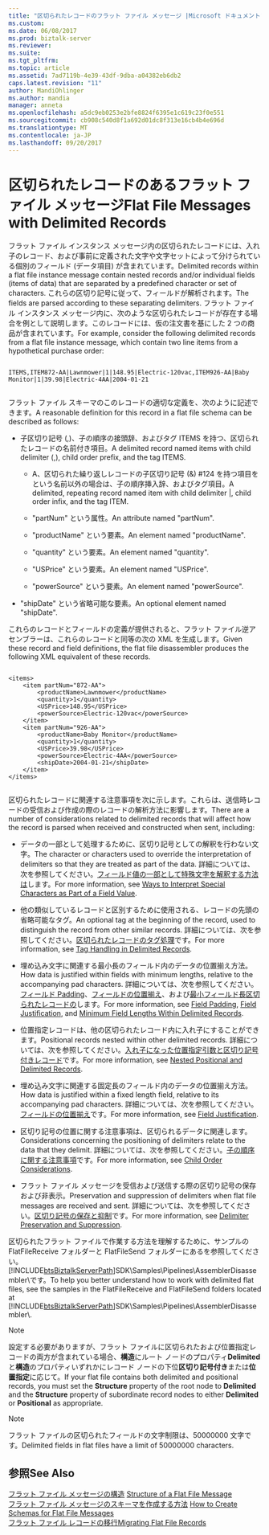```yaml
---
title: "区切られたレコードのフラット ファイル メッセージ |Microsoft ドキュメント"
ms.custom: 
ms.date: 06/08/2017
ms.prod: biztalk-server
ms.reviewer: 
ms.suite: 
ms.tgt_pltfrm: 
ms.topic: article
ms.assetid: 7ad7119b-4e39-43df-9dba-a04382eb6db2
caps.latest.revision: "11"
author: MandiOhlinger
ms.author: mandia
manager: anneta
ms.openlocfilehash: a5dc9eb0253e2bfe8824f6395e1c619c23f0e551
ms.sourcegitcommit: cb908c540d8f1a692d01dc8f313e16cb4b4e696d
ms.translationtype: MT
ms.contentlocale: ja-JP
ms.lasthandoff: 09/20/2017
---
```

# <a name="flat-file-messages-with-delimited-records"></a><span data-ttu-id="f2e35-102">区切られたレコードのあるフラット ファイル メッセージ</span><span class="sxs-lookup"><span data-stu-id="f2e35-102">Flat File Messages with Delimited Records</span></span>
<span data-ttu-id="f2e35-103">フラット ファイル インスタンス メッセージ内の区切られたレコードには、入れ子のレコード、および事前に定義された文字や文字セットによって分けられている個別のフィールド (データ項目) が含まれています。</span><span class="sxs-lookup"><span data-stu-id="f2e35-103">Delimited records within a flat file instance message contain nested records and/or individual fields (items of data) that are separated by a predefined character or set of characters.</span></span> <span data-ttu-id="f2e35-104">これらの区切り記号に従って、フィールドが解析されます。</span><span class="sxs-lookup"><span data-stu-id="f2e35-104">The fields are parsed according to these separating delimiters.</span></span> <span data-ttu-id="f2e35-105">フラット ファイル インスタンス メッセージ内に、次のような区切られたレコードが存在する場合を例として説明します。このレコードには、仮の注文書を基にした 2 つの商品が含まれています。</span><span class="sxs-lookup"><span data-stu-id="f2e35-105">For example, consider the following delimited records from a flat file instance message, which contain two line items from a hypothetical purchase order:</span></span>  
  
```  
  
ITEMS,ITEM872-AA|Lawnmower|1|148.95|Electric-120vac,ITEM926-AA|Baby Monitor|1|39.98|Electric-4AA|2004-01-21  
  
```  
  
 <span data-ttu-id="f2e35-106">フラット ファイル スキーマのこのレコードの適切な定義を、次のように記述できます。</span><span class="sxs-lookup"><span data-stu-id="f2e35-106">A reasonable definition for this record in a flat file schema can be described as follows:</span></span>  
  
-   <span data-ttu-id="f2e35-107">子区切り記号 (,)、子の順序の接頭辞、およびタグ ITEMS を持つ、区切られたレコードの名前付き項目。</span><span class="sxs-lookup"><span data-stu-id="f2e35-107">A delimited record named items with child delimiter (,), child order prefix, and the tag ITEMS.</span></span>  
  
    -   <span data-ttu-id="f2e35-108">A、区切られた繰り返しレコードの子区切り記号 (&) #124 を持つ項目をという名前以外の場合は、子の順序挿入辞、およびタグ項目。</span><span class="sxs-lookup"><span data-stu-id="f2e35-108">A delimited, repeating record named item with child delimiter &#124;, child order infix, and the tag ITEM.</span></span>  
  
    -   <span data-ttu-id="f2e35-109">"partNum" という属性。</span><span class="sxs-lookup"><span data-stu-id="f2e35-109">An attribute named "partNum".</span></span>  
  
    -   <span data-ttu-id="f2e35-110">"productName" という要素。</span><span class="sxs-lookup"><span data-stu-id="f2e35-110">An element named "productName".</span></span>  
  
    -   <span data-ttu-id="f2e35-111">"quantity" という要素。</span><span class="sxs-lookup"><span data-stu-id="f2e35-111">An element named "quantity".</span></span>  
  
    -   <span data-ttu-id="f2e35-112">"USPrice" という要素。</span><span class="sxs-lookup"><span data-stu-id="f2e35-112">An element named "USPrice".</span></span>  
  
    -   <span data-ttu-id="f2e35-113">"powerSource" という要素。</span><span class="sxs-lookup"><span data-stu-id="f2e35-113">An element named "powerSource".</span></span>  
  
-   <span data-ttu-id="f2e35-114">"shipDate" という省略可能な要素。</span><span class="sxs-lookup"><span data-stu-id="f2e35-114">An optional element named "shipDate".</span></span>  
  
 <span data-ttu-id="f2e35-115">これらのレコードとフィールドの定義が提供されると、フラット ファイル逆アセンブラーは、これらのレコードと同等の次の XML を生成します。</span><span class="sxs-lookup"><span data-stu-id="f2e35-115">Given these record and field definitions, the flat file disassembler produces the following XML equivalent of these records.</span></span>  
  
```  
  
<items>  
    <item partNum="872-AA">  
        <productName>Lawnmower</productName>  
        <quantity>1</quantity>  
        <USPrice>148.95</USPrice>  
        <powerSource>Electric-120vac</powerSource>  
    </item>  
    <item partNum="926-AA">  
        <productName>Baby Monitor</productName>  
        <quantity>1</quantity>  
        <USPrice>39.98</USPrice>  
        <powerSource>Electric-4AA</powerSource>  
        <shipDate>2004-01-21</shipDate>  
    </item>  
</items>  
  
```  
  
 <span data-ttu-id="f2e35-116">区切られたレコードに関連する注意事項を次に示します。これらは、送信時レコードの受信および作成の際のレコードの解析方法に影響します。</span><span class="sxs-lookup"><span data-stu-id="f2e35-116">There are a number of considerations related to delimited records that will affect how the record is parsed when received and constructed when sent, including:</span></span>  
  
-   <span data-ttu-id="f2e35-117">データの一部として処理するために、区切り記号としての解釈を行わない文字。</span><span class="sxs-lookup"><span data-stu-id="f2e35-117">The character or characters used to override the interpretation of delimiters so that they are treated as part of the data.</span></span> <span data-ttu-id="f2e35-118">詳細については、次を参照してください。[フィールド値の一部として特殊文字を解釈する方法は](../core/ways-to-interpret-special-characters-as-part-of-a-field-value.md)します。</span><span class="sxs-lookup"><span data-stu-id="f2e35-118">For more information, see [Ways to Interpret Special Characters as Part of a Field Value](../core/ways-to-interpret-special-characters-as-part-of-a-field-value.md).</span></span>  
  
-   <span data-ttu-id="f2e35-119">他の類似しているレコードと区別するために使用される、レコードの先頭の省略可能なタグ。</span><span class="sxs-lookup"><span data-stu-id="f2e35-119">An optional tag at the beginning of the record, used to distinguish the record from other similar records.</span></span> <span data-ttu-id="f2e35-120">詳細については、次を参照してください。[区切られたレコードのタグ処理](../core/tag-handling-in-delimited-records.md)です。</span><span class="sxs-lookup"><span data-stu-id="f2e35-120">For more information, see [Tag Handling in Delimited Records](../core/tag-handling-in-delimited-records.md).</span></span>  
  
-   <span data-ttu-id="f2e35-121">埋め込み文字に関連する最小長のフィールド内のデータの位置揃え方法。</span><span class="sxs-lookup"><span data-stu-id="f2e35-121">How data is justified within fields with minimum lengths, relative to the accompanying pad characters.</span></span> <span data-ttu-id="f2e35-122">詳細については、次を参照してください。[フィールド Padding](../core/field-padding.md)、[フィールドの位置揃え](../core/field-justification.md)、および[最小フィールド長区切られたレコードの](../core/minimum-field-lengths-within-delimited-records.md)します。</span><span class="sxs-lookup"><span data-stu-id="f2e35-122">For more information, see [Field Padding](../core/field-padding.md), [Field Justification](../core/field-justification.md), and [Minimum Field Lengths Within Delimited Records](../core/minimum-field-lengths-within-delimited-records.md).</span></span>  
  
-   <span data-ttu-id="f2e35-123">位置指定レコードは、他の区切られたレコード内に入れ子にすることができます。</span><span class="sxs-lookup"><span data-stu-id="f2e35-123">Positional records nested within other delimited records.</span></span> <span data-ttu-id="f2e35-124">詳細については、次を参照してください。[入れ子になった位置指定引数と区切り記号付きレコード](../core/nested-positional-and-delimited-records.md)です。</span><span class="sxs-lookup"><span data-stu-id="f2e35-124">For more information, see [Nested Positional and Delimited Records](../core/nested-positional-and-delimited-records.md).</span></span>  
  
-   <span data-ttu-id="f2e35-125">埋め込み文字に関連する固定長のフィールド内のデータの位置揃え方法。</span><span class="sxs-lookup"><span data-stu-id="f2e35-125">How data is justified within a fixed length field, relative to its accompanying pad characters.</span></span> <span data-ttu-id="f2e35-126">詳細については、次を参照してください。[フィールドの位置揃え](../core/field-justification.md)です。</span><span class="sxs-lookup"><span data-stu-id="f2e35-126">For more information, see [Field Justification](../core/field-justification.md).</span></span>  
  
-   <span data-ttu-id="f2e35-127">区切り記号の位置に関する注意事項は、区切られるデータに関連します。</span><span class="sxs-lookup"><span data-stu-id="f2e35-127">Considerations concerning the positioning of delimiters relate to the data that they delimit.</span></span> <span data-ttu-id="f2e35-128">詳細については、次を参照してください。[子の順序に関する注意事項](../core/child-order-considerations.md)です。</span><span class="sxs-lookup"><span data-stu-id="f2e35-128">For more information, see [Child Order Considerations](../core/child-order-considerations.md).</span></span>  
  
-   <span data-ttu-id="f2e35-129">フラット ファイル メッセージを受信および送信する際の区切り記号の保存および非表示。</span><span class="sxs-lookup"><span data-stu-id="f2e35-129">Preservation and suppression of delimiters when flat file messages are received and sent.</span></span> <span data-ttu-id="f2e35-130">詳細については、次を参照してください。[区切り記号の保存と抑制](../core/delimiter-preservation-and-suppression.md)です。</span><span class="sxs-lookup"><span data-stu-id="f2e35-130">For more information, see [Delimiter Preservation and Suppression](../core/delimiter-preservation-and-suppression.md).</span></span>  
  
 <span data-ttu-id="f2e35-131">区切られたフラット ファイルで作業する方法を理解するために、サンプルの FlatFileReceive フォルダーと FlatFileSend フォルダーにあるを参照してください。 [!INCLUDE[btsBiztalkServerPath](../includes/btsbiztalkserverpath-md.md)]SDK\Samples\Pipelines\AssemblerDisassembler\\です。</span><span class="sxs-lookup"><span data-stu-id="f2e35-131">To help you better understand how to work with delimited flat files, see the samples in the FlatFileReceive and FlatFileSend folders located at [!INCLUDE[btsBiztalkServerPath](../includes/btsbiztalkserverpath-md.md)]SDK\Samples\Pipelines\AssemblerDisassembler\\.</span></span>  
  
> [!NOTE]
>  <span data-ttu-id="f2e35-132">設定する必要がありますが、フラット ファイルに区切られたおよび位置指定レコードの両方が含まれている場合、**構造**にルート ノードのプロパティ**Delimited**と**構造**のプロパティいずれかにレコード ノードの下位**区切り記号付き**または**位置指定**に応じて。</span><span class="sxs-lookup"><span data-stu-id="f2e35-132">If your flat file contains both delimited and positional records, you must set the **Structure** property of the root node to **Delimited** and the **Structure** property of subordinate record nodes to either **Delimited** or **Positional** as appropriate.</span></span>  
  
> [!NOTE]
>  <span data-ttu-id="f2e35-133">フラット ファイルの区切られたフィールドの文字制限は、50000000 文字です。</span><span class="sxs-lookup"><span data-stu-id="f2e35-133">Delimited fields in flat files have a limit of 50000000 characters.</span></span>  
  
## <a name="see-also"></a><span data-ttu-id="f2e35-134">参照</span><span class="sxs-lookup"><span data-stu-id="f2e35-134">See Also</span></span>  
 <span data-ttu-id="f2e35-135">[フラット ファイル メッセージの構造](../core/structure-of-a-flat-file-message.md) </span><span class="sxs-lookup"><span data-stu-id="f2e35-135">[Structure of a Flat File Message](../core/structure-of-a-flat-file-message.md) </span></span>  
 <span data-ttu-id="f2e35-136">[フラット ファイル メッセージのスキーマを作成する方法](../core/how-to-create-schemas-for-flat-file-messages.md) </span><span class="sxs-lookup"><span data-stu-id="f2e35-136">[How to Create Schemas for Flat File Messages](../core/how-to-create-schemas-for-flat-file-messages.md) </span></span>  
 [<span data-ttu-id="f2e35-137">フラット ファイル レコードの移行</span><span class="sxs-lookup"><span data-stu-id="f2e35-137">Migrating Flat File Records</span></span>](../core/migrating-flat-file-records.md)